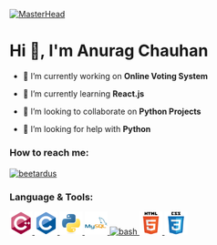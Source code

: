 <p dir="auto"><a target="_blank" rel="noopener noreferrer" href="https://camo.githubusercontent.com/a84a97901cfbfbd13e5bbfde5c0691f00a02a1df0233c56b13668a4f06eb8cf7/68747470733a2f2f6d69726f2e6d656469756d2e636f6d2f6d61782f31313437312f312a7732583745784c47427a622d697a6e525731724156772e6a706567"><img src="https://camo.githubusercontent.com/a84a97901cfbfbd13e5bbfde5c0691f00a02a1df0233c56b13668a4f06eb8cf7/68747470733a2f2f6d69726f2e6d656469756d2e636f6d2f6d61782f31313437312f312a7732583745784c47427a622d697a6e525731724156772e6a706567" alt="MasterHead" data-canonical-src="https://miro.medium.com/max/11471/1*w2X7ExLGBzb-iznRW1rAVw.jpeg" style="max-width: 100%;"></a></p>

<h1>Hi 👋, I'm Anurag Chauhan</h1>

- 🔭 I’m currently working on <b>Online Voting System</b>

- 🌱 I’m currently learning <b>React.js</b>

- 👯 I’m looking to collaborate on <b>Python Projects</b>

- 🤔 I’m looking for help with <b>Python</b>

<h3>How to reach me:</h3>
<p align="left" dir="auto">
  <a href="https://twitter.com/beetardus" rel="nofollow"><img align="center" src="https://raw.githubusercontent.com/rahuldkjain/github-profile-readme-generator/master/src/images/icons/Social/twitter.svg" alt="beetardus" height="30" width="40" style="max-width: 100%;"></a>
</p>

<h3>Language & Tools:</h3>
<p dir="auto"><a href="https://www.w3schools.com/cpp/" rel="nofollow"> <img src="https://raw.githubusercontent.com/devicons/devicon/master/icons/cplusplus/cplusplus-original.svg" alt="cplusplus" width="40" height="40" style="max-width: 100%;"> </a>
<a href="https://www.cprogramming.com/" rel="nofollow"> <img src="https://raw.githubusercontent.com/devicons/devicon/master/icons/c/c-original.svg" alt="c" width="40" height="40" style="max-width: 100%;"> </a>
<a href="https://www.python.org" rel="nofollow"> <img src="https://raw.githubusercontent.com/devicons/devicon/master/icons/python/python-original.svg" alt="python" width="40" height="40" style="max-width: 100%;"> </a>
<a href="https://www.mysql.com/" rel="nofollow"> <img src="https://raw.githubusercontent.com/devicons/devicon/master/icons/mysql/mysql-original-wordmark.svg" alt="mysql" width="40" height="40" style="max-width: 100%;"> </a>
<a href="https://www.gnu.org/software/bash/" rel="nofollow"> <img src="https://camo.githubusercontent.com/bbb327d6ba7708520eaafd13396fed64d73bf5df5c4cdd0ba03cf0843f7a9340/68747470733a2f2f7777772e766563746f726c6f676f2e7a6f6e652f6c6f676f732f676e755f626173682f676e755f626173682d69636f6e2e737667" alt="bash" width="40" height="40" data-canonical-src="https://www.vectorlogo.zone/logos/gnu_bash/gnu_bash-icon.svg" style="max-width: 100%;"> </a>
<a href="https://www.w3.org/html/" rel="nofollow"> <img src="https://raw.githubusercontent.com/devicons/devicon/master/icons/html5/html5-original-wordmark.svg" alt="html5" width="40" height="40" style="max-width: 100%;"> </a>
<a href="https://www.w3schools.com/css/" rel="nofollow"> <img src="https://raw.githubusercontent.com/devicons/devicon/master/icons/css3/css3-original-wordmark.svg" alt="css3" width="40" height="40" style="max-width: 100%;"> </a>
</p>
